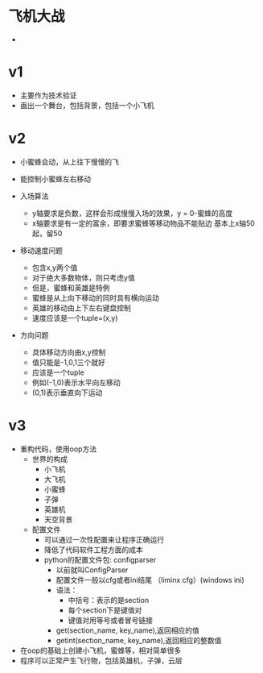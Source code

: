 # 飞机大战
- 

# v1
- 主要作为技术验证
- 画出一个舞台，包括背景，包括一个小飞机

# v2
- 小蜜蜂会动，从上往下慢慢的飞
- 能控制小蜜蜂左右移动
- 入场算法
    - y轴要求是负数，这样会形成慢慢入场的效果，y = 0-蜜蜂的高度
    - x轴要求是有一定的富余，即要求蜜蜂等移动物品不能贴边
        基本上x轴50起，留50        
- 移动速度问题
    - 包含x,y两个值
    - 对于绝大多数物体，则只考虑y值
    - 但是，蜜蜂和英雄是特例
    - 蜜蜂是从上向下移动的同时具有横向运动
    - 英雄的移动由上下左右键盘控制
    - 速度应该是一个tuple=(x,y)
    
- 方向问题
    - 具体移动方向由x,y控制
    - 值只能是-1,0,1三个就好
    - 应该是一个tuple
    - 例如(-1,0)表示水平向左移动
    - (0,1)表示垂直向下运动
    
# v3 
- 重构代码，使用oop方法
    - 世界的构成
        - 小飞机
        - 大飞机
        - 小蜜蜂
        - 子弹
        - 英雄机
        - 天空背景
    - 配置文件
        - 可以通过一次性配置来让程序正确运行
        - 降低了代码软件工程方面的成本
        - python的配置文件包: configparser
            - 以前就叫ConfigParser
            - 配置文件一般以cfg或者ini结尾
            （liminx cfg）(windows ini)
            - 语法：
                - 中括号：表示的是section
                - 每个section下是键值对
                - 键值对用等号或者冒号链接
            - get(section_name, key_name),返回相应的值
            - getint(section_name, key_name),返回相应的整数值
- 在oop的基础上创建小飞机，蜜蜂等，相对简单很多
- 程序可以正常产生飞行物，包括英雄机，子弹，云层